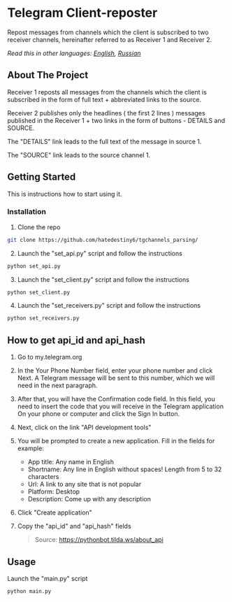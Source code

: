 # Telegram Client-reposter

Repost messages from channels which the client is subscribed to two receiver channels, hereinafter referred to as Receiver 1 and Receiver 2.

_Read this in other languages: [English](README.md), [Russian](README.ru.md)_

## About The Project

Receiver 1 reposts all messages from the channels which the client is subscribed in the form of full text + abbreviated links to the source.

Receiver 2 publishes only the headlines ( the first 2 lines ) messages published in the Receiver 1 + two links in the form of buttons - DETAILS and SOURCE.

The "DETAILS" link leads to the full text of the message in source 1.

The "SOURCE" link leads to the source channel 1.

## Getting Started

This is instructions how to start using it.

### Installation

1. Clone the repo

```sh
git clone https://github.com/hatedestiny6/tgchannels_parsing/
```

2. Launch the "set_api.py" script and follow the instructions

```sh
python set_api.py
```

3. Launch the "set_client.py" script and follow the instructions

```sh
python set_client.py
```

4. Launch the "set_receivers.py" script and follow the instructions

```sh
python set_receivers.py
```

## How to get api_id and api_hash

1. Go to my.telegram.org
2. In the Your Phone Number field, enter your phone number and click Next. A Telegram message will be sent to this number, which we will need in the next paragraph.
3. After that, you will have the Confirmation code field. In this field, you need to insert the code that you will receive in the Telegram application On your phone or computer and click the Sign In button.
4. Next, click on the link "API development tools"
5. You will be prompted to create a new application. Fill in the fields for example:
   - App title: Any name in English
   - Shortname: Any line in English without spaces! Length from 5 to 32 characters
   - Url: A link to any site that is not popular
   - Platform: Desktop
   - Description: Come up with any description
6. Click "Create application"
7. Copy the "api_id" and "api_hash" fields

   > Source: https://pythonbot.tilda.ws/about_api

## Usage

Launch the "main.py" script

```sh
python main.py
```
